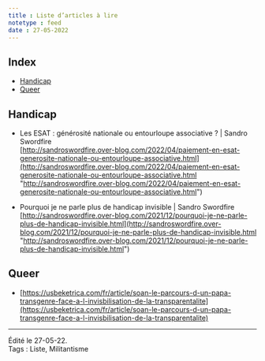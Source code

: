 ```yaml
---
title : Liste d’articles à lire
notetype : feed
date : 27-05-2022
---
```

## Index
<!-- TOC titleSize:2 tabSpaces:2 depthFrom:1 depthTo:3 withLinks:1 updateOnSave:1 orderedList:0 skip:1 title:0 charForUnorderedList:* -->
* [Handicap](#handicap)
* [Queer](#queer)
<!-- /TOC -->

## Handicap
- Les ESAT : générosité nationale ou entourloupe associative ? | Sandro Swordfire  
	[http://sandroswordfire.over-blog.com/2022/04/paiement-en-esat-generosite-nationale-ou-entourloupe-associative.html](http://sandroswordfire.over-blog.com/2022/04/paiement-en-esat-generosite-nationale-ou-entourloupe-associative.html "http://sandroswordfire.over-blog.com/2022/04/paiement-en-esat-generosite-nationale-ou-entourloupe-associative.html")

- Pourquoi je ne parle plus de handicap invisible | Sandro Swordfire  
	[http://sandroswordfire.over-blog.com/2021/12/pourquoi-je-ne-parle-plus-de-handicap-invisible.html](http://sandroswordfire.over-blog.com/2021/12/pourquoi-je-ne-parle-plus-de-handicap-invisible.html "http://sandroswordfire.over-blog.com/2021/12/pourquoi-je-ne-parle-plus-de-handicap-invisible.html")

## Queer
- [https://usbeketrica.com/fr/article/soan-le-parcours-d-un-papa-transgenre-face-a-l-invisbilisation-de-la-transparentalite](https://usbeketrica.com/fr/article/soan-le-parcours-d-un-papa-transgenre-face-a-l-invisbilisation-de-la-transparentalite)

-----
Édité le 27-05-22.  
Tags : Liste, Militantisme
